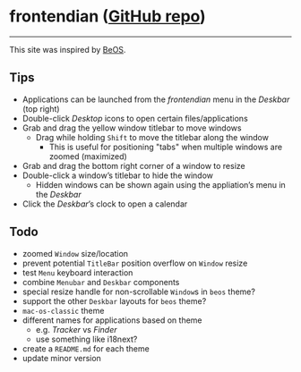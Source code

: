 # frontendian ([GitHub repo](https://github.com/jonathanrtuck/frontendian))

---

This site was inspired by [BeOS](https://en.wikipedia.org/wiki/BeOS).

## Tips

- Applications can be launched from the *frontendian* menu in the *Deskbar* (top right)
- Double-click *Desktop* icons to open certain files/applications
- Grab and drag the yellow window titlebar to move windows
  - Drag while holding `Shift` to move the titlebar along the window
    - This is useful for positioning "tabs" when multiple windows are zoomed (maximized)
- Grab and drag the bottom right corner of a window to resize
- Double-click a windowʼs titlebar to hide the window
  - Hidden windows can be shown again using the appliationʼs menu in the *Deskbar*
- Click the *Deskbar*ʼs clock to open a calendar

## Todo

- zoomed `Window` size/location
- prevent potential `TitleBar` position overflow on `Window` resize
- test `Menu` keyboard interaction
- combine `Menubar` and `Deskbar` components
- special resize handle for non-scrollable `Window`s in `beos` theme?
- support the other `Deskbar` layouts for `beos` theme?
- `mac-os-classic` theme
- different names for applications based on theme
  - e.g. *Tracker* vs *Finder*
  - use something like i18next?
- create a `README.md` for each theme
- update minor version
